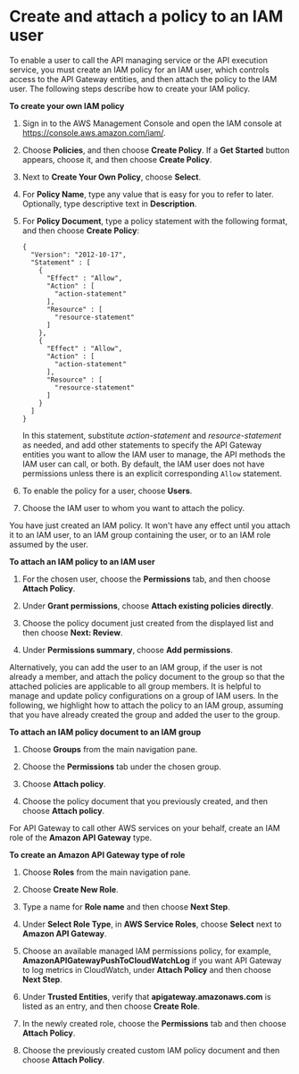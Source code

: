 # Create and attach a policy to an IAM user<a name="api-gateway-create-and-attach-iam-policy"></a>



To enable a user to call the API managing service or the API execution service, you must create an IAM policy for an IAM user, which controls access to the API Gateway entities, and then attach the policy to the IAM user\. The following steps describe how to create your IAM policy\.

**To create your own IAM policy**

1. Sign in to the AWS Management Console and open the IAM console at [https://console\.aws\.amazon\.com/iam/](https://console.aws.amazon.com/iam/)\.

1. Choose **Policies**, and then choose **Create Policy**\. If a **Get Started** button appears, choose it, and then choose **Create Policy**\.

1. Next to **Create Your Own Policy**, choose **Select**\.

1. For **Policy Name**, type any value that is easy for you to refer to later\. Optionally, type descriptive text in **Description**\. 

1. For **Policy Document**, type a policy statement with the following format, and then choose **Create Policy**:

   ```
   {
     "Version": "2012-10-17",
     "Statement" : [
       {
         "Effect" : "Allow",
         "Action" : [
           "action-statement"
         ],
         "Resource" : [
           "resource-statement"
         ]
       },
       {
         "Effect" : "Allow",
         "Action" : [
           "action-statement"
         ],
         "Resource" : [
           "resource-statement"
         ]
       }
     ]
   }
   ```

   In this statement, substitute *action\-statement* and *resource\-statement* as needed, and add other statements to specify the API Gateway entities you want to allow the IAM user to manage, the API methods the IAM user can call, or both\. By default, the IAM user does not have permissions unless there is an explicit corresponding `Allow` statement\. 

1. To enable the policy for a user, choose **Users**\.

1. Choose the IAM user to whom you want to attach the policy\.

 You have just created an IAM policy\. It won't have any effect until you attach it to an IAM user, to an IAM group containing the user, or to an IAM role assumed by the user\. 

**To attach an IAM policy to an IAM user**

1. For the chosen user, choose the **Permissions** tab, and then choose **Attach Policy**\.

1. Under **Grant permissions**, choose **Attach existing policies directly**\.

1.  Choose the policy document just created from the displayed list and then choose **Next: Review**\.

1. Under **Permissions summary**, choose **Add permissions**\.

 Alternatively, you can add the user to an IAM group, if the user is not already a member, and attach the policy document to the group so that the attached policies are applicable to all group members\. It is helpful to manage and update policy configurations on a group of IAM users\. In the following, we highlight how to attach the policy to an IAM group, assuming that you have already created the group and added the user to the group\. 

**To attach an IAM policy document to an IAM group**

1.  Choose **Groups** from the main navigation pane\. 

1. Choose the **Permissions** tab under the chosen group\. 

1. Choose **Attach policy**\.

1. Choose the policy document that you previously created, and then choose **Attach policy**\.

 For API Gateway to call other AWS services on your behalf, create an IAM role of the **Amazon API Gateway** type\.

**To create an Amazon API Gateway type of role**

1. Choose **Roles** from the main navigation pane\.

1. Choose **Create New Role**\.

1. Type a name for **Role name** and then choose **Next Step**\.

1. Under **Select Role Type**, in **AWS Service Roles**, choose **Select** next to **Amazon API Gateway**\.

1. Choose an available managed IAM permissions policy, for example, **AmazonAPIGatewayPushToCloudWatchLog** if you want API Gateway to log metrics in CloudWatch, under **Attach Policy** and then choose **Next Step**\.

1. Under **Trusted Entities**, verify that **apigateway\.amazonaws\.com** is listed as an entry, and then choose **Create Role**\.

1. In the newly created role, choose the **Permissions** tab and then choose **Attach Policy**\.

1. Choose the previously created custom IAM policy document and then choose **Attach Policy**\.